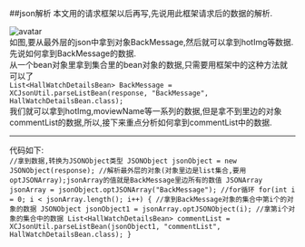 ##json解析
本文用的请求框架以后再写,先说用此框架请求后的数据的解析.  

![avatar](/json.png)  
如图,要从最外层的json中拿到对象BackMessage,然后就可以拿到hotImg等数据.先说如何拿到BackMessage的数据.  
 从一个bean对象里拿到集合里的bean对象的数据,只需要用框架中的这种方法就可以了  
`List<HallWatchDetailsBean> BackMessage = XCJsonUtil.parseListBean(response, "BackMessage", HallWatchDetailsBean.class);`  
我们就可以拿到hotImg,moviewName等一系列的数据,但是拿不到里边的对象commentList的数据,所以,接下来重点分析如何拿到commentList中的数据.  

----------
代码如下:  
    `//拿到数据,转换为JSONObject类型
                    JSONObject jsonObject = new JSONObject(response);
                    //解析最外层的对象(对象里边是list集合,要用optJSONArray);jsonArray的值就是BackMessage里边所有的数值
                    JSONArray jsonArray = jsonObject.optJSONArray("BackMessage");
                    //for循环
                    for(int i = 0; i < jsonArray.length(); i++) {
                        //拿到BackMessage对象的集合中第i个的对象的数据
                        JSONObject jsonObject1 = jsonArray.optJSONObject(i);
                        //拿第i个对象的集合中的数据
                        List<HallWatchDetailsBean> commentList = XCJsonUtil.parseListBean(jsonObject1, "commentList", HallWatchDetailsBean.class);
                    }`